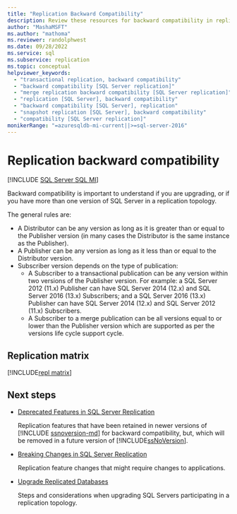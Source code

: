 ```yaml
---
title: "Replication Backward Compatibility"
description: Review these resources for backward compatibility in replication before you upgrade or if you have several versions of SQL Server in a replication topology.
author: "MashaMSFT"
ms.author: "mathoma"
ms.reviewer: randolphwest
ms.date: 09/28/2022
ms.service: sql
ms.subservice: replication
ms.topic: conceptual
helpviewer_keywords:
  - "transactional replication, backward compatibility"
  - "backward compatibility [SQL Server replication]"
  - "merge replication backward compatibility [SQL Server replication]"
  - "replication [SQL Server], backward compatibility"
  - "backward compatibility [SQL Server], replication"
  - "snapshot replication [SQL Server], backward compatibility"
  - "compatibility [SQL Server replication]"
monikerRange: "=azuresqldb-mi-current||>=sql-server-2016"
---
```

# Replication backward compatibility

[!INCLUDE [SQL Server SQL MI](../../includes/applies-to-version/sql-asdbmi.md)]

Backward compatibility is important to understand if you are upgrading, or if you have more than one version of SQL Server in a replication topology.

The general rules are:

- A Distributor can be any version as long as it is greater than or equal to the Publisher version (in many cases the Distributor is the same instance as the Publisher).
- A Publisher can be any version as long as it less than or equal to the Distributor version.
- Subscriber version depends on the type of publication:
  - A Subscriber to a transactional publication can be any version within two versions of the Publisher version. For example: a SQL Server 2012 (11.x) Publisher can have SQL Server 2014 (12.x) and SQL Server 2016 (13.x) Subscribers; and a SQL Server 2016 (13.x) Publisher can have SQL Server 2014 (12.x) and SQL Server 2012 (11.x) Subscribers.     
  - A Subscriber to a merge publication can be all versions equal to or lower than the Publisher version which are supported as per the versions life cycle support cycle.

## Replication matrix

[!INCLUDE[repl matrix](../../includes/replication-compat-matrix.md)]

## Next steps

- [Deprecated Features in SQL Server Replication](../../relational-databases/replication/deprecated-features-in-sql-server-replication.md)

  Replication features that have been retained in newer versions of [!INCLUDE [ssnoversion-md](../../includes/ssnoversion-md.md)] for backward compatibility, but, which will be removed in a future version of [!INCLUDE[ssNoVersion](../../includes/ssnoversion-md.md)].

- [Breaking Changes in SQL Server Replication](../../relational-databases/replication/breaking-changes-in-sql-server-replication.md)  

  Replication feature changes that might require changes to applications.

- [Upgrade Replicated Databases](../../database-engine/install-windows/upgrade-replicated-databases.md)  

  Steps and considerations when upgrading SQL Servers participating in a replication topology.
